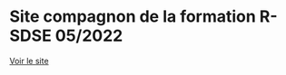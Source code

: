 # Site compagnon de la formation R-SDSE 05/2022

[Voir le site](https://formation-r-prise-en-main.netlify.app/)
